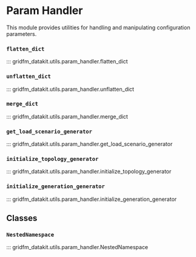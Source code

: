 # Param Handler

This module provides utilities for handling and manipulating configuration parameters.

### `flatten_dict`

::: gridfm_datakit.utils.param_handler.flatten_dict

### `unflatten_dict`

::: gridfm_datakit.utils.param_handler.unflatten_dict

### `merge_dict`

::: gridfm_datakit.utils.param_handler.merge_dict

### `get_load_scenario_generator`

::: gridfm_datakit.utils.param_handler.get_load_scenario_generator

### `initialize_topology_generator`

::: gridfm_datakit.utils.param_handler.initialize_topology_generator

### `initialize_generation_generator`

::: gridfm_datakit.utils.param_handler.initialize_generation_generator

## Classes

### `NestedNamespace`

::: gridfm_datakit.utils.param_handler.NestedNamespace
